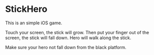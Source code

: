 # StickHero

This is an simple iOS game.

Touch your screen, the stick will grow. Then put your finger out of the screen, the stick will fall down. Hero will walk along the stick.

Make sure your hero not fall down from the black platform.

